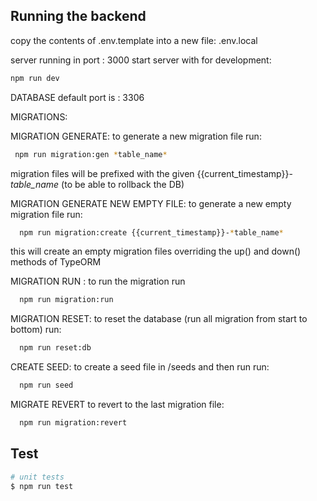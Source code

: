  
## Running the backend

copy the contents of .env.template into a new file: .env.local
 
server running in port : 3000 
start server with for development:
 ```bash
 npm run dev
```

DATABASE default port is : 3306

MIGRATIONS:

 
MIGRATION GENERATE:
to generate a new migration file run: 

```bash
 npm run migration:gen *table_name*
 ```
    
migration files will be prefixed with the given {{current_timestamp}}-*table_name* (to be able to rollback the DB)


MIGRATION GENERATE NEW EMPTY FILE:
to generate a new empty migration file run: 
  ```bash
    npm run migration:create {{current_timestamp}}-*table_name*
  ```
this will create an empty migration files overriding the up() and down() methods of TypeORM


MIGRATION RUN :
to run the migration run

```bash
  npm run migration:run
```

MIGRATION RESET:
to reset the database (run all migration from start to bottom) run:
```bash
  npm run reset:db 
```

CREATE SEED:
to create a seed file in /seeds and then run run:
```bash
  npm run seed
``` 
  
MIGRATE REVERT
to revert to the last migration file:
```bash
  npm run migration:revert
```
 

## Test
```bash
# unit tests
$ npm run test
 
